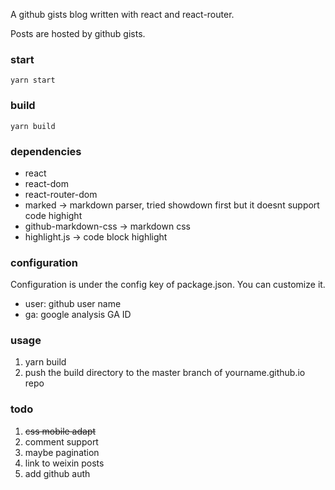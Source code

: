A github gists blog written with react and react-router.

Posts are hosted by github gists.

### start

`yarn start`

### build

`yarn build`

### dependencies

* react
* react-dom
* react-router-dom
* marked -> markdown parser, tried showdown first but it doesnt support code highight
* github-markdown-css -> markdown css
* highlight.js -> code block highlight

### configuration

Configuration is  under the config key of package.json. You can customize it. 
* user: github user name
* ga: google analysis GA ID

### usage
1. yarn build
2. push the build directory to the master branch of yourname.github.io repo 

### todo
1. ~~css mobile adapt~~
2. comment support
3. maybe pagination
4. link to weixin posts
5. add github auth

